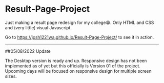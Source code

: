 # Result-Page-Project

Just making a result page redesign for my college😁. 
Only HTML and CSS and (very little) visual Javascript.

Go to https://josh1221wa.github.io/Result-Page-Project/ to see it in action.

---

##05/08/2022 Update

The Desktop version is ready and up. Responsive design has not been implemented as of yet but this officially is Version 01 of the project. Upcoming days will be focused on responsive design for multiple screen sizes.

